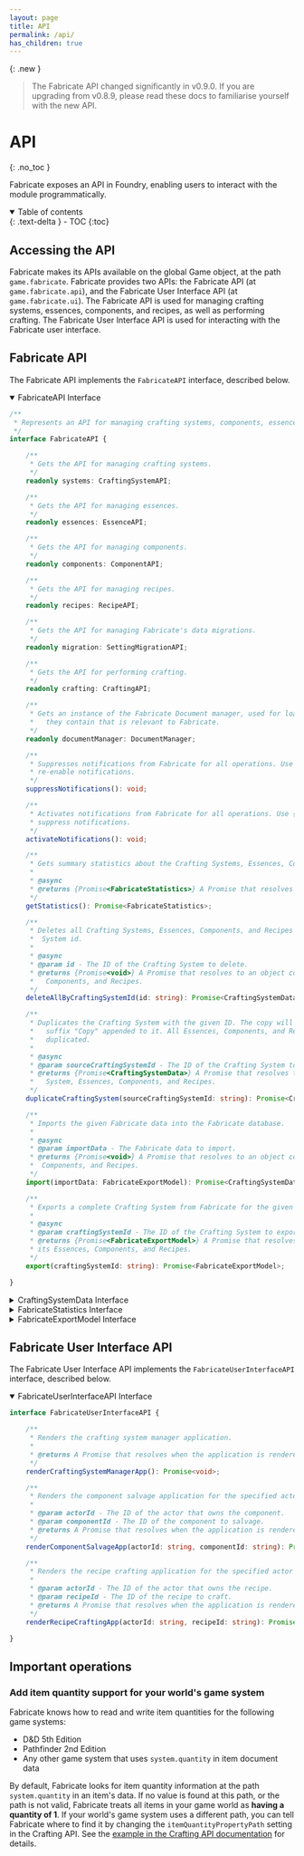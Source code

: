 ```yaml
---
layout: page
title: API
permalink: /api/
has_children: true
---
```


{: .new }
> The Fabricate API changed significantly in v0.9.0. If you are upgrading from v0.8.9, please read these docs
> to familiarise yourself with the new API.

# API
{: .no_toc }

Fabricate exposes an API in Foundry, enabling users to interact with the module programmatically.

<details open markdown="block">
  <summary>
    Table of contents
  </summary>
  {: .text-delta }
- TOC
{:toc}
</details>

## Accessing the API

Fabricate makes its APIs available on the global Game object, at the path `game.fabricate`.
Fabricate provides two APIs: the Fabricate API (at `game.fabricate.api`), and the Fabricate User Interface API (at `game.fabricate.ui`).
The Fabricate API is used for managing crafting systems, essences, components, and recipes, as well as performing crafting.
The Fabricate User Interface API is used for interacting with the Fabricate user interface.

## Fabricate API

The Fabricate API implements the `FabricateAPI` interface, described below.

<details open markdown="block">
<summary>
FabricateAPI Interface
</summary>

```typescript
/**
 * Represents an API for managing crafting systems, components, essences, and recipes.
 */
interface FabricateAPI {

    /**
     * Gets the API for managing crafting systems.
     */
    readonly systems: CraftingSystemAPI;

    /**
     * Gets the API for managing essences.
     */
    readonly essences: EssenceAPI;

    /**
     * Gets the API for managing components.
     */
    readonly components: ComponentAPI;

    /**
     * Gets the API for managing recipes.
     */
    readonly recipes: RecipeAPI;

    /**
     * Gets the API for managing Fabricate's data migrations.
     */
    readonly migration: SettingMigrationAPI;

    /**
     * Gets the API for performing crafting.
     */
    readonly crafting: CraftingAPI;

    /**
     * Gets an instance of the Fabricate Document manager, used for loading Foundry Documents and extracting the data
     *   they contain that is relevant to Fabricate.
     */
    readonly documentManager: DocumentManager;

    /**
     * Suppresses notifications from Fabricate for all operations. Use {@link FabricateAPI#activateNotifications} to
     * re-enable notifications.
     */
    suppressNotifications(): void;

    /**
     * Activates notifications from Fabricate for all operations. Use {@link FabricateAPI#suppressNotifications} to
     * suppress notifications.
     */
    activateNotifications(): void;

    /**
     * Gets summary statistics about the Crafting Systems, Essences, Components, and Recipes in the Fabricate database.
     *
     * @async
     * @returns {Promise<FabricateStatistics>} A Promise that resolves with the Fabricate statistics.
     */
    getStatistics(): Promise<FabricateStatistics>;

    /**
     * Deletes all Crafting Systems, Essences, Components, and Recipes in the Fabricate database for the given Crafting
     *  System id.
     *
     * @async
     * @param id - The ID of the Crafting System to delete.
     * @returns {Promise<void>} A Promise that resolves to an object containing the deleted Crafting System, Essences,
     *   Components, and Recipes.
     */
    deleteAllByCraftingSystemId(id: string): Promise<CraftingSystemData>;

    /**
     * Duplicates the Crafting System with the given ID. The copy will have the same name as the original, with the
     *   suffix "Copy" appended to it. All Essences, Components, and Recipes in the Crafting System will also be
     *   duplicated.
     *
     * @async
     * @param sourceCraftingSystemId - The ID of the Crafting System to duplicate.
     * @returns {Promise<CraftingSystemData>} A Promise that resolves to an object containing the duplicated Crafting
     *   System, Essences, Components, and Recipes.
     */
    duplicateCraftingSystem(sourceCraftingSystemId: string): Promise<CraftingSystemData>;

    /**
     * Imports the given Fabricate data into the Fabricate database.
     *
     * @async
     * @param importData - The Fabricate data to import.
     * @returns {Promise<void>} A Promise that resolves to an object containing the imported Crafting System, Essences,
     *  Components, and Recipes.
     */
    import(importData: FabricateExportModel): Promise<CraftingSystemData>;

    /**
     * Exports a complete Crafting System from Fabricate for the given Crafting System ID.
     *
     * @async
     * @param craftingSystemId - The ID of the Crafting System to export.
     * @returns {Promise<FabricateExportModel>} A Promise that resolves to the exported Fabricate Crafting System, with
     * its Essences, Components, and Recipes.
     */
    export(craftingSystemId: string): Promise<FabricateExportModel>;

}
```

</details>

<details markdown="block">
<summary>
CraftingSystemData Interface
</summary>

```typescript
/**
 * Contains all the entities in a Crafting System.
 */
interface CraftingSystemData {

    /**
     * The Crafting System to which all other entities in this `CraftingSystemData` instance belong.
     */
    craftingSystem: CraftingSystem;

    /**
     * The Essences in the Crafting System.
     */
    essences: Essence[];

    /**
     * The Components in the Crafting System.
     */
    components: Component[];

    /**
     * The Recipes in the Crafting System.
     */
    recipes: Recipe[];

}
```

</details>

<details markdown="block">
<summary>
FabricateStatistics Interface
</summary>

```typescript
/**
 * Contains summary statistics about the Crafting Systems, Essences, Components, and Recipes in the Fabricate database.
 */
interface FabricateStatistics {

    /**
     * The number and IDs of Crafting Systems in the Fabricate database.
     */
    craftingSystems: EntityCountStatistics;

    /**
     * The number and IDs of Essences in the Fabricate database.
     */
    essences: EntityCountStatisticsByCraftingSystem;

    /**
     * The number and IDs of Components in the Fabricate database.
     */
    components: EntityCountStatisticsByCraftingSystem;

    /**
     * The number and IDs of Recipes in the Fabricate database.
     */
    recipes: EntityCountStatisticsByCraftingSystem;

}

/**
 * Contains summary statistics about an Entity type in the Fabricate database, grouped by Crafting System ID.
 */
interface EntityCountStatisticsByCraftingSystem extends EntityCountStatistics {

    /**
     * The number and IDs of the Entity type in the Fabricate database, grouped by Crafting System ID.
     */
    byCraftingSystem: Record<string, EntityCountStatistics>;

}

/**
 * Contains summary statistics about an Entity type in the Fabricate database.
 */
interface EntityCountStatistics {

    /**
     * The number of the Entity type in the Fabricate database.
     */
    count: number;

    /**
     * The IDs of the Entity type in the Fabricate database.
     */
    ids: string[];

}
```

</details>

<details markdown="block">
<summary>
FabricateExportModel Interface
</summary>

```typescript

/**
 * The version of the export model. Currently only V2 is supported in this format. The previous, unversioned export 
 * model can e passed to theimport function, and will be converted to V2 before being imported.
 */
type ExportModelVersion = "V2";

interface CraftingSystemExportModel {
    
    id: string;
    details: {
        name: string;
        summary: string;
        description: string;
        author: string;
    };
    disabled: boolean;
    
}

interface EssenceExportModel {
    
    id: string;
    name: string;
    tooltip: string;
    iconCode: string;
    disabled: boolean;
    description: string;
    craftingSystemId: string;
    activeEffectSourceItemUuid: string;
    
}

interface ComponentExportModel {
    
    id: string;
    itemUuid: string;
    disabled: boolean;
    essences: Record<string, number>;
    salvageOptions: {
        id: string;
        name: string;
        results: Record<string, number>;
        catalysts: Record<string, number>;
    }[];
    craftingSystemId: string;
    
}

interface RecipeExportModel {
    
    id: string;
    itemUuid: string;
    disabled: boolean;
    craftingSystemId: string;
    resultOptions: {
        id: string;
        name: string;
        results: Record<string, number>;
    }[];
    requirementOptions: {
        id: string,
        name: string,
        catalysts: Record<string, number>;
        ingredients: Record<string, number>;
        essences: Record<string, number>;
    }[];
    
}

/**
 * The model used to export and import a crafting system.
 */
interface FabricateExportModel {

    /**
     * The version of the export model.
     */
    version: ExportModelVersion;

    /**
     * The exported crafting system.
     */
    craftingSystem: CraftingSystemExportModel;

    /**
     * The exported essences.
     */
    essences: EssenceExportModel[];

    /**
     * The exported components.
     */
    components: ComponentExportModel[];

    /**
     * The exported recipes.
     */
    recipes: RecipeExportModel[];

}
```

</details>

## Fabricate User Interface API

The Fabricate User Interface API implements the `FabricateUserInterfaceAPI` interface, described below.

<details open markdown="block">
<summary>
FabricateUserInterfaceAPI Interface
</summary>

```typescript
interface FabricateUserInterfaceAPI {

    /**
     * Renders the crafting system manager application.
     *
     * @returns A Promise that resolves when the application is rendered.
     */
    renderCraftingSystemManagerApp(): Promise<void>;

    /**
     * Renders the component salvage application for the specified actor and component.
     *
     * @param actorId - The ID of the actor that owns the component.
     * @param componentId - The ID of the component to salvage.
     * @returns A Promise that resolves when the application is rendered.
     */
    renderComponentSalvageApp(actorId: string, componentId: string): Promise<void>;

    /**
     * Renders the recipe crafting application for the specified actor and recipe.
     *
     * @param actorId - The ID of the actor that owns the recipe.
     * @param recipeId - The ID of the recipe to craft.
     * @returns A Promise that resolves when the application is rendered.
     */
    renderRecipeCraftingApp(actorId: string, recipeId: string): Promise<void>;

}
```

</details>

## Important operations

### Add item quantity support for your world's game system

Fabricate knows how to read and write item quantities for the following game systems:

- D&D 5th Edition
- Pathfinder 2nd Edition
- Any other game system that uses `system.quantity` in item document data

By default, Fabricate looks for item quantity information at the path `system.quantity` in an item's data.
If no value is found at this path, or the path is not valid, Fabricate treats all items in your game world as **having a quantity of 1**.
If your world's game system uses a different path, you can tell Fabricate where to find it by changing the `itemQuantityPropertyPath` setting in the Crafting API.
See the [example in the Crafting API documentation](/fabricate/api/crafting#setting-the-game-system-item-quantity-property-path) for details.
